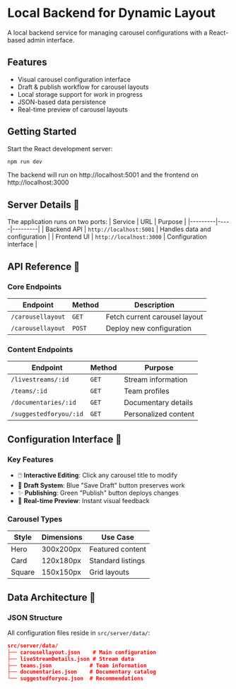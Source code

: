 # Local Backend for Dynamic Layout

A local backend service for managing carousel configurations with a React-based admin interface.

## Features

- Visual carousel configuration interface
- Draft & publish workflow for carousel layouts
- Local storage support for work in progress
- JSON-based data persistence
- Real-time preview of carousel layouts

## Getting Started

Start the React development server:

```bash
npm run dev
```
The backend will run on http://localhost:5001 and the frontend on http://localhost:3000

## Server Details 🚀

The application runs on two ports:
| Service | URL | Purpose |
|---------|-----|---------|
| Backend API | `http://localhost:5001` | Handles data and configuration |
| Frontend UI | `http://localhost:3000` | Configuration interface |

## API Reference 📡

### Core Endpoints
| Endpoint | Method | Description |
|----------|--------|-------------|
| `/carousellayout` | `GET` | Fetch current carousel layout |
| `/carousellayout` | `POST` | Deploy new configuration |


### Content Endpoints
| Endpoint | Method | Purpose |
|----------|--------|---------|
| `/livestreams/:id` | `GET` | Stream information |
| `/teams/:id` | `GET` | Team profiles |
| `/documentaries/:id` | `GET` | Documentary details |
| `/suggestedforyou/:id` | `GET` | Personalized content |

## Configuration Interface 🎨

### Key Features
- 🖱️ **Interactive Editing**: Click any carousel title to modify
- 💾 **Draft System**: Blue "Save Draft" button preserves work
- ✨ **Publishing**: Green "Publish" button deploys changes
- 🔄 **Real-time Preview**: Instant visual feedback

### Carousel Types
| Style | Dimensions | Use Case |
|-------|------------|----------|
| Hero | 300x200px | Featured content |
| Card | 120x180px | Standard listings |
| Square | 150x150px | Grid layouts |

## Data Architecture 📁

### JSON Structure
All configuration files reside in `src/server/data/`:
```json
src/server/data/
├── carousellayout.json    # Main configuration
├── liveStreamDetails.json # Stream data
├── teams.json            # Team information
├── documentaries.json    # Documentary catalog
└── suggestedforyou.json  # Recommendations
```
